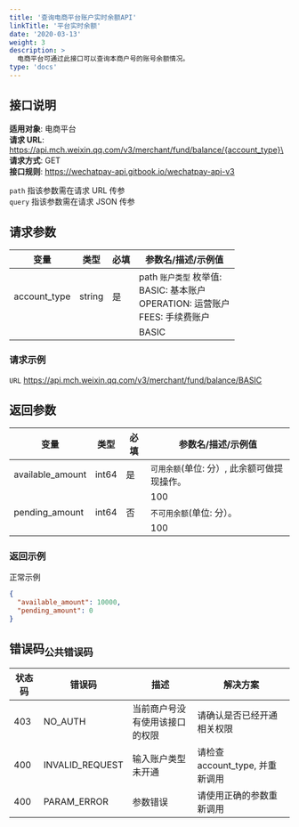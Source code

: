 ```yaml
---
title: '查询电商平台账户实时余额API'
linkTitle: '平台实时余额'
date: '2020-03-13'
weight: 3
description: >
  电商平台可通过此接口可以查询本商户号的账号余额情况。
type: 'docs'
---
```


## 接口说明

**适用对象**: 电商平台\
**请求 URL**: https://api.mch.weixin.qq.com/v3/merchant/fund/balance/{account_type}\
**请求方式**: GET\
**接口规则**: https://wechatpay-api.gitbook.io/wechatpay-api-v3

`path` 指该参数需在请求 URL 传参\
`query` 指该参数需在请求 JSON 传参

## 请求参数

| 变量         | 类型   | 必填 | 参数名/描述/示例值                                                                    |
| ------------ | ------ | ---- | ------------------------------------------------------------------------------------- |
| account_type | string | 是   | path `账户类型` 枚举值:<br>BASIC: 基本账户<br>OPERATION: 运营账户<br>FEES: 手续费账户 |
|              |        |      | BASIC                                                                                 |

### 请求示例

`URL` https://api.mch.weixin.qq.com/v3/merchant/fund/balance/BASIC

## 返回参数

| 变量             | 类型  | 必填 | 参数名/描述/示例值                          |
| ---------------- | ----- | ---- | ------------------------------------------- |
| available_amount | int64 | 是   | `可用余额`(单位: 分）, 此余额可做提现操作。 |
|                  |       |      | 100                                         |
| pending_amount   | int64 | 否   | `不可用余额`(单位: 分）。                   |
|                  |       |      | 100                                         |

### 返回示例

正常示例

```json
{
  "available_amount": 10000,
  "pending_amount": 0
}
```

## 错误码<sub>公共错误码</sub>

| 状态码 | 错误码          | 描述                           | 解决方案                        |
| ------ | --------------- | ------------------------------ | ------------------------------- |
| 403    | NO_AUTH         | 当前商户号没有使用该接口的权限 | 请确认是否已经开通相关权限      |
| 400    | INVALID_REQUEST | 输入账户类型未开通             | 请检查 account_type, 并重新调用 |
| 400    | PARAM_ERROR     | 参数错误                       | 请使用正确的参数重新调用        |
